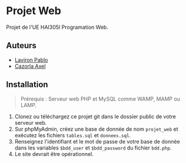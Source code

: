 # Projet Web

Projet de l'UE HAI305I Programation Web.

## Auteurs

- [Laviron Pablo](https://github.com/0lbap)
- [Cazorla Axel](https://github.com/Ethazio)


## Installation

> Prérequis : Serveur web PHP et MySQL comme WAMP, MAMP ou LAMP.

1. Clonez ou téléchargez ce projet git dans le dossier public de votre serveur web.
2. Sur phpMyAdmin, créez une base de donnée de nom `projet_web` et exécutez les fichiers `tables.sql` et `donnees.sql`.
3. Renseignez l'identifiant et le mot de passe de votre base de donnée dans les variables `$bdd_user` et `$bdd_password` du fichier `bdd.php`.
4. Le site devrait être opérationnel.
